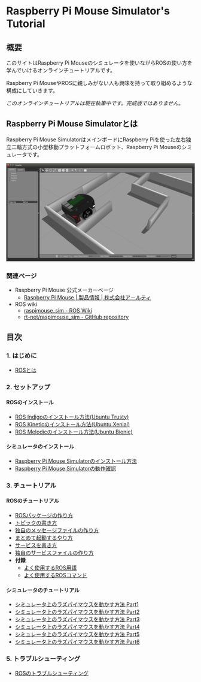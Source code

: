 # Raspberry Pi Mouse Simulator's Tutorial

## 概要

このサイトはRaspberry Pi Mouseのシミュレータを使いながらROSの使い方を学んでいけるオンラインチュートリアルです。

Raspberry Pi MouseやROSに親しみがない人も興味を持って取り組めるような構成にしていきます。

_このオンラインチュートリアルは現在執筆中です。完成版ではありません。_

## Raspberry Pi Mouse Simulatorとは

Raspberry Pi Mouse SimulatorはメインボードにRaspberry Piを使った左右独立二輪方式の小型移動プラットフォームロボット、Raspberry Pi Mouseのシミュレータです。

![Raspberry Pi Mouse on sample maze](.gitbook/assets/raspimouse_samplemaze.png)

### 関連ページ

* Raspberry Pi Mouse 公式メーカーページ
  * [Raspberry Pi Mouse \| 製品情報 \| 株式会社ア－ルティ](https://www.rt-net.jp/products/raspimouse2/)
* ROS wiki
  * [raspimouse\_sim - ROS Wiki](https://wiki.ros.org/raspimouse_sim)
  * [rt-net/raspimouse\_sim - GitHub repository](https://github.com/rt-net/raspimouse_sim)

## 目次

### 1. はじめに

* [ROSとは](https://github.com/yukixx6/raspimouse_sim_tutorial/tree/8306d89bd7c362941fad983a919635d386533096/ROS.md)

### 2. セットアップ

#### ROSのインストール

* [ROS Indigoのインストール方法\(Ubuntu Trusty\)](setup/how_to_install_ros_indigo.md)
* [ROS Kineticのインストール方法\(Ubuntu Xenial\)](setup/how_to_install_ros_kinetic.md)
* [ROS Melodicのインストール方法\(Ubuntu Bionic\)](setup/how_to_install_ros_melodic.md)

#### シミュレータのインストール

* [Raspberry Pi Mouse Simulatorのインストール方法](setup/how_to_install_simulator.md)
* [Raspberry Pi Mouse Simulatorの動作確認](setup/how_to_use_raspimouse_sim.md)

### 3. チュートリアル

#### ROSのチュートリアル

* [ROSパッケージの作り方](ros_tutorial/how_to_create_pkg.md)
* [トピックの書き方](ros_tutorial/how_to_write_topic.md)
* [独自のメッセージファイルの作り方](ros_tutorial/how_to_create_msg.md)
* [まとめて起動するやり方](ros_tutorial/how_to_use_launch.md)
* [サービスを書き方](ros_tutorial/how_to_write_service.md)
* [独自のサービスファイルの作り方](ros_tutorial/how_to_create_srv.md)
* **付録**
  * [よく使用するROS用語](https://github.com/yukixx6/raspimouse_sim_tutorial/tree/8306d89bd7c362941fad983a919635d386533096/ros_tutorial/ros_word.md)
  * [よく使用するROSコマンド](https://github.com/yukixx6/raspimouse_sim_tutorial/tree/8306d89bd7c362941fad983a919635d386533096/ros_tutorial/ros_comand.md)

#### シミュレータのチュートリアル

* [シミュレータ上のラズパイマウスを動かす方法 Part1](tutorial/how_to_control_raspimouse_on_sim_1.md)
* [シミュレータ上のラズパイマウスを動かす方法 Part2](tutorial/how_to_control_raspimouse_on_sim_2.md)
* [シミュレータ上のラズパイマウスを動かす方法 Part3](tutorial/how_to_control_raspimouse_on_sim_3.md)
* [シミュレータ上のラズパイマウスを動かす方法 Part4](tutorial/how_to_control_raspimouse_on_sim_4.md)
* [シミュレータ上のラズパイマウスを動かす方法 Part5](https://github.com/yukixx6/raspimouse_sim_tutorial/tree/8306d89bd7c362941fad983a919635d386533096/tutorial/how_to_control_raspimouse_on_sim_5.md)
* [シミュレータ上のラズパイマウスを動かす方法 Part6](https://github.com/yukixx6/raspimouse_sim_tutorial/tree/8306d89bd7c362941fad983a919635d386533096/tutorial/how_to_control_raspimouse_on_sim_6.md)

### 5. トラブルシューティング

* [ROSのトラブルシューティング](troubleshooting.md)


